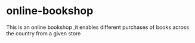 # online-bookshop
This is an online bookshop ,it enables different purchases of books across the country from a given store
